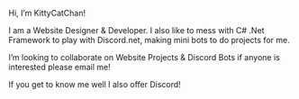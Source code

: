 Hi, I’m KittyCatChan!

I am a Website Designer & Developer. I also like to mess with C# .Net Framework to play with Discord.net, making mini bots to do projects for me.

I’m looking to collaborate on Website Projects & Discord Bots if anyone is interested please email me!

If you get to know me well I also offer Discord!
